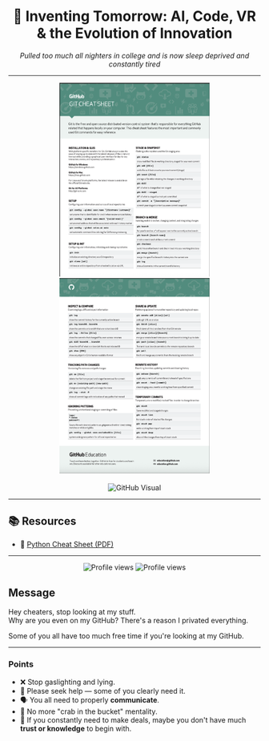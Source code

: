 <div align="center">
  <h1>🚀 Inventing Tomorrow: AI, Code, VR & the Evolution of Innovation</h1>
  <p>
    <em>Pulled too much all nighters in college and is now sleep deprived and constantly tired</em>
  </p>
</div>

---

<div align="center">
  <img src="https://github.com/webgence/webgence/blob/main/github1.png" alt="Tech Showcase 1" width="300">
  <img src="https://github.com/webgence/webgence/blob/main/gitthub2.png" alt="Tech Showcase 2" width="300">
</div>

<br/>

<div align="center">
  <img width="828" alt="GitHub Visual" src="https://github.com/user-attachments/assets/ada95d50-d734-4247-871b-4a7ca33729e5" />
</div>


---

## 📚 Resources

- 📄 [Python Cheat Sheet (PDF)](https://github.com/webgence/webgence/blob/main/python_cheatsheet.pdf)

---

<div align="center">
  <img src="https://komarev.com/ghpvc/?username=webgence&style=flat-square&color=blue" alt="Profile views"/>
  <img src="https://komarev.com/ghpvc/?username=iwang1959&style=flat-square&color=red" alt="Profile views"/>
</div>


## Message

Hey cheaters, stop looking at my stuff.  
Why are you even on my GitHub? There's a reason I privated everything.  

Some of you all have too much free time if you're looking at my GitHub.

---

### Points

- ❌ Stop gaslighting and lying.  
- 🧠 Please seek help — some of you clearly need it.  
- 🗣️ You all need to properly **communicate**.  
- 🦀 No more "crab in the bucket" mentality.  
- 🤝 If you constantly need to make deals, maybe you don't have much **trust or knowledge** to begin with.


